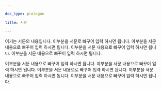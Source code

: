 ```yaml
---

doc_type: prologue

title: 서문

---
```






여기는 서문의 내용입니다. 이부분을 서문로 빠꾸어 입력 하시면 됩니다.  이부분을 서문 내용으로 빠꾸어 입력 하시면 됩니다. 이부분을 서문 내용으로 빠꾸어 입력 하시면 됩니다. 이부분을 서문 내용으로 빠꾸어 입력 하시면 됩니다.

이부분을 서문 내용으로 빠꾸어 입력 하시면 됩니다. 이부분을 서문 내용으로 빠꾸어 입력 하시면 됩니다. 이부분을 서문 내용으로 빠꾸어 입력 하시면 됩니다. 이부분을 서문 내용으로 빠꾸어 입력 하시면 됩니다. 이부분을 서문 내용으로 빠꾸어 입력 하시면 됩니다.